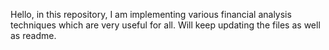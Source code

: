 Hello, in this repository, I am implementing various financial analysis techniques which are very useful for all. Will keep updating the files as well as readme.
